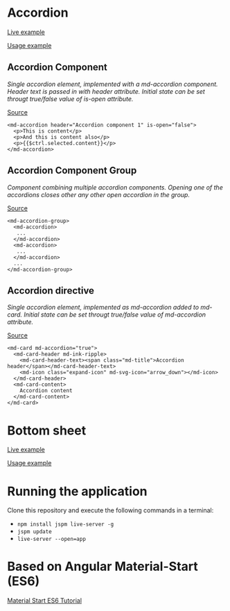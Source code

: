 # Accordion

[Live example](http://pepa.azurewebsites.net/app/?q=accordion)

[Usage example](https://github.com/gregor-srdic/material-start/blob/master/app/src/accordion-demo/accordion-demo.html)

## Accordion Component

*Single accordion element, implemented with a md-accordion component. Header text is passed in with header attribute. Initial state can be set througt true/false value of is-open attribute.*

[Source](https://github.com/gregor-srdic/material-start/blob/master/app/src/accordion/accordion-component.js)

```
<md-accordion header="Accordion component 1" is-open="false">
  <p>This is content</p>
  <p>And this is content also</p>
  <p>{{$ctrl.selected.content}}</p>
</md-accordion>
```

## Accordion Component Group

*Component combining multiple accordion components. Opening one of the accordions closes other any other open accordion in the group.*

[Source](https://github.com/gregor-srdic/material-start/blob/master/app/src/accordion/accordion-group-component.js)

```
<md-accordion-group>
  <md-accordion>
   ...
  </md-accordion>
  <md-accordion>
   ...
  </md-accordion>
  ...
</md-accordion-group>
```

## Accordion directive

*Single accordion element, implemented as md-accordion added to md-card. Initial state can be set througt true/false value of md-accordion attribute.*

[Source](https://github.com/gregor-srdic/material-start/blob/master/app/src/accordion/accordion-directive.js)


```
<md-card md-accordion="true">
  <md-card-header md-ink-ripple>
    <md-card-header-text><span class="md-title">Accordion header</span></md-card-header-text>
    <md-icon class="expand-icon" md-svg-icon="arrow_down"></md-icon>
  </md-card-header>
  <md-card-content>
    Accordion content
  </md-card-content>
</md-card>
```


# Bottom sheet

[Live example](http://pepa.azurewebsites.net/app/?q=bottom)

[Usage example](https://github.com/gregor-srdic/material-start/blob/master/app/src/bottom-sheets-demo/bottom-sheets-demo.html)



# Running the application
Clone this repository and execute the following commands in a terminal:

* `npm install jspm live-server -g`
* `jspm update`
* `live-server --open=app`

# Based on Angular Material-Start (ES6)
[Material Start ES6 Tutorial](https://github.com/angular/material-start/tree/es6-tutorial)